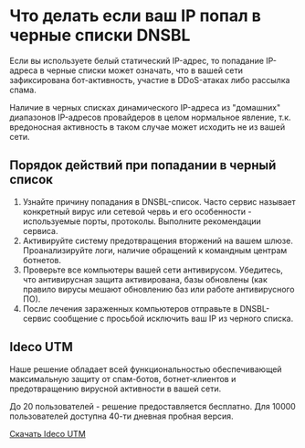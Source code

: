 # Что делать если ваш IP попал в черные списки DNSBL

Если вы используете белый статический IP-адрес, то попадание IP-адреса в черные списки может означать, что в вашей сети зафиксирована бот-активность, участие в DDoS-атаках либо рассылка спама.

Наличие в черных списках динамического IP-адреса из "домашних" диапазонов IP-адресов провайдеров в целом нормальное явление, т.к. вредоносная активность в таком случае может исходить не из вашей сети.

## Порядок действий при попадании в черный список

1. Узнайте причину попадания в DNSBL-список. Часто сервис называет конкретный вирус или сетевой червь и его особенности - используемые порты, протоколы. Выполните рекомендации сервиса.
2. Активируйте систему предотвращения вторжений на вашем шлюзе. Проанализируйте логи, наличие обращений к командным центрам ботнетов.
3. Проверьте все компьютеры вашей сети антивирусом. Убедитесь, что антивирусная защита активирована, базы обновлены (как правило вирусы мешают обновлению баз или работе антивирусного ПО).
4. После лечения зараженных компьютеров отправьте в DNSBL-сервис сообщение с просьбой исключить ваш IP из черного списка.

## Ideco UTM

Наше решение обладает всей функциональностью обеспечивающей максимальную защиту от спам-ботов, ботнет-клиентов и предотвращению вирусной активности в вашей сети.

До 20 пользователей - решение предоставляется бесплатно. Для 10000 пользователей доступна 40-ти дневная пробная версия.

[Скачать Ideco UTM](https://my.ideco.ru/utm/download/)
